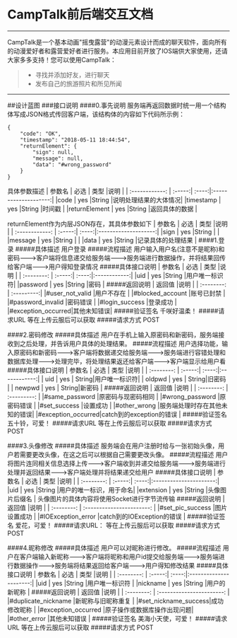 ﻿# CampTalk前后端交互文档




---

CampTalk是一个基本动画"摇曳露营"的动漫元素设计而成的聊天软件，面向所有的动漫爱好者和露营爱好者进行服务。本应用目前开放了IOS端供大家使用，还请大家多多支持！您可以使用CampTalk：

> * 寻找并添加好友，进行聊天
> * 发布自己的旅游照片和所见所闻

---

##设计蓝图
###接口说明
####0.事先说明
服务端再返回数据时统一用一个结构体写成JSON格式传回客户端，该结构体的内容如下代码所示例：
```
{
    "code": "OK",
    "timestamp": "2018-05-11 18:44:54",
    "returnElement": {
        "sign": null,
        "message": null,
        "data": "#wrong_password"
    }
}
```
具体参数描述
| 参数名         | 必选   | 类型  |说明                  |
| :------------: | :-----:| :----:|:--------------------:|
|code            | yes    |String |说明处理结果的大体情况|
|timestamp       | yes    |String |时间戳                |
|returnElement   | yes    |String |返回具体的数据        |

returnElement作为内层JSON存在，其具体参数如下
| 参数名         | 必选   | 类型  |说明                  |
| :------------: | :-----:| :----:|:--------------------:|
|sign            | yes    |String |                      |
|message         | yes    |String |                      |
|data            | yes    |String |记录具体的处理结果    |
####1.登录
#####具体描述
用户登录
#####流程描述
用户输入用户名(注意不是昵称)和密码--->客户端将信息递交给服务端--->服务端进行数据操作，并将结果回传给客户端--->用户得知登录情况
#####具体接口说明
| 参数名     | 必选   | 类型  |说明          |
| :--------: | :-----:| :----:|:------------:|
|uid         | yes    |String |用户唯一标识符|
|password    | yes    |String |密码          |
#####返回说明
| 返回值             |说明        |
| :--------:         | :---------:|
|\#user_not_valid    |用户不存在  |
|\#blocked_account   |账号已封禁  |
|\#password_invalid  |密码错误    |
|\#login_success     |登录成功    |
|\#exception_occurred|其他未知错误|
#####验证签名
千咲好温柔！
#####请求URL
等在上传云服后可以获取
#####请求方式
POST

####2.密码修改
#####具体描述
用户在手机上输入原密码和新密码，服务端接收到之后处理，并告诉用户具体的处理结果。
#####流程描述
用户选择功能，输入原密码和新密码--->客户端将数据递交给服务端--->服务端进行容错处理和数据库处理--->处理完毕，将处理结果返还给客户端--->客户端显示给用户看
#####具体接口说明
| 参数名     | 必选   | 类型  |说明          |
| :--------: | :-----:| :----:|:------------:|
| uid        | yes    | String|用户唯一标识符|
| oldpwd     | yes    | String|旧密码        |
| newpwd     | yes    | String|新密码        |
#####返回说明
| 返回值             |说明                          |
| :--------:         | :---------:                  |
|\#same_password     |原密码与现密码相同            |
|\#wrong_password    |原密码错误                    |
|\#set_success       |设置成功                      |
|\#other_wrong       |服务端处理时存在其他未知的错误|
|\#exception_occurred|catch到的exception的错误      |
#####验证签名
五十铃，可爱！
#####请求URL
等在上传云服后可以获取
#####请求方式
POST

####3.头像修改
#####具体描述
服务端会在用户注册时给与一张初始头像，用户若需要更改头像，在这之后可以根据自己需要更改头像。
#####流程描述
用户将图片连同相关信息选择上传--->客户端收到并递交给服务端--->服务端进行处理并返回结果--->客户端处理并将结果递交给用户
#####具体接口说明
| 参数名     | 必选   | 类型  |说明                    |
| :--------: | :-----:| :----:|:----------------------:|
|uid         |  yes   |String |用户的唯一标识，用于命名|
|extension   |  yes   |String |头像图片后缀名          |
头像图片的具体内容将使用Socket进行字节流传输
#####返回说明
| 返回值             |说明                        |
| :--------:         | :-----------------------:  |
|\#set_pic_success   |图片设置成功                |
|\#IOException_error |catch到的IOException的错误  |
#####验证签名
爱花，可爱！
#####请求URL：
等在上传云服后可以获取
#####请求方式
POST

####4.昵称修改
#####具体描述
用户可以对昵称进行修改。
#####流程描述
用户在客户端输入新昵称--->客户端将昵称和用户id提交给服务端--->服务端进行数据操作--->服务端将结果返回给客户端--->用户得知修改结果
#####具体接口说明
| 参数名     | 必选   | 类型  |说明                    |
| :--------: | :-----:| :----:|:----------------------:|
|uid         | yes    |String |用户唯一标识符          |
|nickname    | yes    |String |用户的新昵称            |
#####返回说明
| 返回值               |说明                        |
| :--------:           | :-----------------------:  |
|\#duplicate_nickname  |新昵称与旧昵称重复          |
|\#set_nickname_success|成功修改昵称                |
|\#exception_occurred  |原子操作或数据库操作出现问题|
|\#other_error         |其他未知错误                |
#####验证签名
美海小天使，可爱！
#####请求URL
等在上传云服后可以获取
#####请求方式
POST